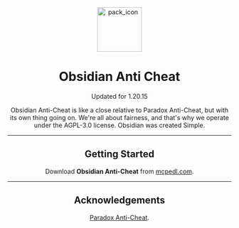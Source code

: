 <div align="center">
  <img src="https://github.com/ravriv/Obsidian-Anti-Cheat/assets/125807666/8dc70e06-74d9-4741-bc78-58e551617b7d" alt="pack_icon" width="100">
</div>

<h1 align="center">Obsidian Anti Cheat</h1>

<p align="center">Updated for 1.20.15</p>
<p align="center">
Obsidian Anti-Cheat is like a close relative to Paradox Anti-Cheat, but with its own thing going on. We're all about fairness, and that's why we operate under the AGPL-3.0 license. Obsidian was created Simple.
</p>

<hr>

<h2 align="center">Getting Started</h2>
<p align="center">
Download <strong>Obsidian Anti-Cheat</strong> from <a href="link-to-mcpedl">mcpedl.com</a>.
</p>

<hr>

<h2 align="center">Acknowledgements</h2>
<p align="center">
  <a href="https://github.com/Pete9xi/Paradox_AntiCheat/tree/main/src">Paradox Anti-Cheat</a>.
</p>
